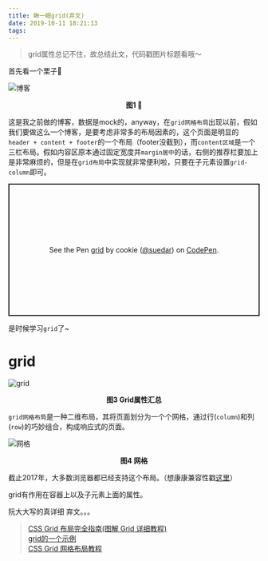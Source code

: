 ```yaml
---
title: 瞅一眼grid(弃文)
date: 2019-10-11 18:21:13
tags:
---
```


> grid属性总记不住，故总结此文，代码戳图片标题看哦～

首先看一个栗子🌰

![博客](https://blog1.cdn.bcebos.com/grid%2Fa.png)
<b><center>图1 🌰</center></b>

这是我之前做的博客，数据是mock的，anyway，在`grid网格布局`出现以前，假如我们要做这么一个博客，是要考虑非常多的布局因素的，这个页面是明显的`header + content + footer`的一个布局（footer没截到），而`content区域`是一个三栏布局。假如内容区原本通过固定宽度并`margin居中`的话，右侧的推荐栏要加上是非常麻烦的，但是在`grid布局`中实现就非常便利啦，只要在子元素设置`grid-column`即可。

<p class="codepen" data-height="265" data-theme-id="0" data-default-tab="css,result" data-user="suedar" data-slug-hash="yLLYGbG" style="height: 265px; box-sizing: border-box; display: flex; align-items: center; justify-content: center; border: 2px solid; margin: 1em 0; padding: 1em;" data-pen-title="grid">
  <span>See the Pen <a href="https://codepen.io/suedar/pen/yLLYGbG">
  grid</a> by cookie (<a href="https://codepen.io/suedar">@suedar</a>)
  on <a href="https://codepen.io">CodePen</a>.</span>
</p>
<script async src="https://static.codepen.io/assets/embed/ei.js"></script>

是时候学习`grid`了~

# grid

![grid](https://blog1.cdn.bcebos.com/grid%2Fc.png)
<b><center>图3 Grid属性汇总</center></b>


`grid网格布局`是一种二维布局，其将页面划分为一个个网格，通过行(`column`)和列(`row`)的巧妙组合，构成响应式的页面。


![网格](https://blog1.cdn.bcebos.com/grid%2Fb.png)
<b><center>图4 网格</center></b>

截止2017年，大多数浏览器都已经支持这个布局。（想康康兼容性戳[这里](https://caniuse.com/#search=grid)）

grid有作用在容器上以及子元素上面的属性。

阮大大写的真详细 弃文。。。

> [CSS Grid 布局完全指南(图解 Grid 详细教程)](https://www.html.cn/archives/8510/)<br>
> [grid的一个示例](https://codepen.io/mor10/pen/NjeqyX)<br>
> [CSS Grid 网格布局教程](http://www.ruanyifeng.com/blog/2019/03/grid-layout-tutorial.html)